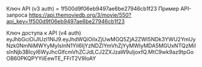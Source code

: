 Ключ API (v3 auth) = 1f500d9f06eb9497ae6be27946cb1f23 Пример API-запроса
https://api.themoviedb.org/3/movie/550?api_key=1f500d9f06eb9497ae6be27946cb1f23

Ключ доступа к API (v4 auth)
eyJhbGciOiJIUzI1NiJ9.eyJhdWQiOiIxZjUwMGQ5ZjA2ZWI5NDk3YWU2YmUyNzk0NmNiMWYyMyIsInN1YiI6IjYzNDZlYmVhZjYyMWIyMDA5MGUxNTQzMiIsInNjb3BlcyI6WyJhcGlfcmVhZCJdLCJ2ZXJzaW9uIjoxfQ.MtC9wk9az9tpGoOB60PKQPYYiiEewTE_FFrT2V9IoAY
